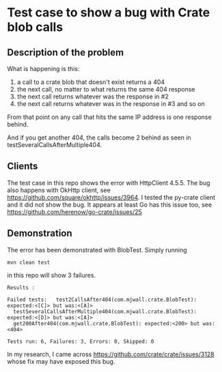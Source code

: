 # Test case to show a bug with Crate blob calls

## Description of the problem

What is happening is this:

1. a call to a crate blob that doesn't exist returns a 404
2. the next call, no matter to what returns the same 404 response
3. the next call returns whatever was the response in #2
4. the next call returns whatever was in the response in #3 and so on

From that point on any call that hits the same IP address is one response behind. 

And if you get another 404, the calls become 2 behind as seen in testSeveralCallsAfterMultiple404.

## Clients

The test case in this repo shows the error with HttpClient 4.5.5.  The bug also happens with OkHttp client, see
https://github.com/square/okhttp/issues/3964.  I tested the py-crate client and it did not show the bug.  It appears 
at least Go has this issue too, see https://github.com/herenow/go-crate/issues/25

## Demonstration

The error has been demonstrated with BlobTest.  Simply running

```
mvn clean test
```

in this repo will show 3 failures.

```
Results :

Failed tests:   test2CallsAfter404(com.mjwall.crate.BlobTest): expected:<[C]> but was:<[A]>
  testSeveralCallsAfterMultiple404(com.mjwall.crate.BlobTest): expected:<[D]> but was:<[A]>
  get200After404(com.mjwall.crate.BlobTest): expected:<200> but was:<404>

Tests run: 6, Failures: 3, Errors: 0, Skipped: 0
```

In my research, I came across https://github.com/crate/crate/issues/3128 whose fix may have exposed this bug.
